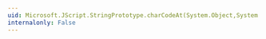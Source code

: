 ```yaml
---
uid: Microsoft.JScript.StringPrototype.charCodeAt(System.Object,System.Double)
internalonly: False
---
```

